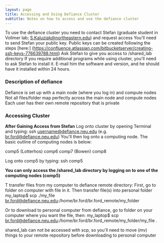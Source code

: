 ```yaml
---
layout: page
title: Accessing and Using Defiance Cluster
subtitle: Notes on how to access and use the defiance cluster
---
```


To use the defiance cluster you need to contact Stefan (graduate student in Vollmer lab; S.Kaluziak@northeastern.edu) and request access
You'll need to send Stefan your public key. Public keys can be created following the steps [here:] (https://confluence.atlassian.com/bitbucketserver/creating-ssh-keys-776639788.html)
Ask Stefan to give you access to /shared_lab directory
If you require additional programs while using cluster, you'll need to ask Stefan to install it. E-mail him the software and version, and he should have it installed within 24 hours.

### Description of defiance
Defiance is set up with a main node (where you log in) and compute nodes
Not all files/folder map perfectly across the main node and compute nodes
Each user has their own remote repository that is private

### Accessing Cluster
**After Gaining Access from Stefan**
Log onto cluster by opening Terminal and typing: ssh username@defiance.neu.edu (e.g. br.ford@defiance.neu.edu)
You'll then log onto a computing node. The basic outline of computing nodes is below:

comp5 (Lotterhos)
comp6
comp7 (Bowen)
comp8

Log onto comp5 by typing: ssh comp5

**You can only access the /shared_lab directory by logging on to one of the computing nodes (comp5)**

T transfer files from my computer to defiance remote directory:
First, go to folder on computer with file in it. Then transfer file(s) into personal folder
my_laptop\$ scp ./my_file br.ford@defiance.neu.edu:/home/br.ford/br.ford_remote/my_folder

Or to download to personal computer from defiance, go to folder on your computer where you want the file, then:
my_laptop\$ scp br.ford@defiance.neu.edu:/home/br.ford/br.ford_remote/my_folder/my_file .

shared_lab can not be accessed with scp, so you'll need to move (mv) things to your remote repository before downloading to personal computer
